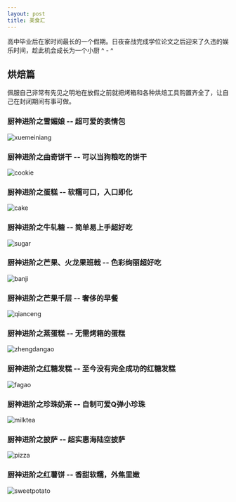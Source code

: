 ```yaml
---
layout: post
title: 美食汇
---
```


高中毕业后在家时间最长的一个假期。日夜奋战完成学位论文之后迎来了久违的娱乐时间，趁此机会成长为一个小厨 ^ - ^

## **烘焙篇**
  佩服自己非常有先见之明地在放假之前就把烤箱和各种烘焙工具购置齐全了，让自己在封闭期间有事可做。

### 厨神进阶之**雪媚娘** -- 超可爱的表情包
  ![xuemeiniang](/images/posts/xuemeiniang.jpg)

### 厨神进阶之**曲奇饼干** -- 可以当狗粮吃的饼干
  ![cookie](/images/posts/cookie.jpg)

### 厨神进阶之**蛋糕** -- 软糯可口，入口即化
  ![cake](/images/posts/cake.jpg)

### 厨神进阶之**牛轧糖** -- 简单易上手超好吃
  ![sugar](/images/posts/sugar.jpg)

### 厨神进阶之**芒果、火龙果班戟** -- 色彩绚丽超好吃
  ![banji](/images/posts/banji.jpg)

### 厨神进阶之**芒果千层** -- 奢侈的早餐
  ![qianceng](/images/posts/qianceng.jpg)

### 厨神进阶之**蒸蛋糕** -- 无需烤箱的蛋糕
  ![zhengdangao](/images/posts/zhengdangao.jpg)

### 厨神进阶之**红糖发糕** -- 至今没有完全成功的红糖发糕
  ![fagao](/images/posts/fagao.jpg)

### 厨神进阶之**珍珠奶茶** -- 自制可爱Q弹小珍珠
  ![milktea](/images/posts/naicha.jpg)

### 厨神进阶之**披萨** -- 超实惠海陆空披萨
  ![pizza](/images/posts/pizza.jpg)

### 厨神进阶之**红薯饼** -- 香甜软糯，外焦里嫩
  ![sweetpotato](/images/posts/sweetpotato.jpg)
